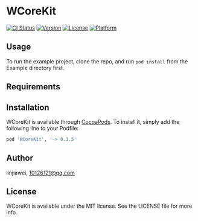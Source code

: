 # WCoreKit

[![CI Status](http://img.shields.io/travis/linjiawei/WCoreKit.svg?style=flat)](https://travis-ci.org/linjiawei/WCoreKit)
[![Version](https://img.shields.io/cocoapods/v/WCoreKit.svg?style=flat)](http://cocoapods.org/pods/WCoreKit)
[![License](https://img.shields.io/cocoapods/l/WCoreKit.svg?style=flat)](http://cocoapods.org/pods/WCoreKit)
[![Platform](https://img.shields.io/cocoapods/p/WCoreKit.svg?style=flat)](http://cocoapods.org/pods/WCoreKit)

## Usage

To run the example project, clone the repo, and run `pod install` from the Example directory first.

## Requirements

## Installation

WCoreKit is available through [CocoaPods](http://cocoapods.org). To install
it, simply add the following line to your Podfile:

```ruby
pod 'WCoreKit', '~> 0.1.5'
```

## Author

linjiawei, 10126121@qq.com

## License

WCoreKit is available under the MIT license. See the LICENSE file for more info.
